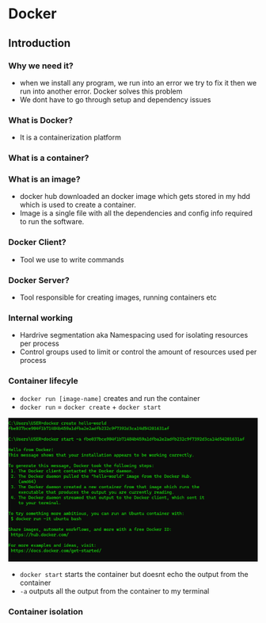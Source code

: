 # Docker

## Introduction

### Why we need it?

- when we install any program, we run into an error we try to fix it then we run into another error. Docker solves this problem
- We dont have to go through setup and dependency issues

### What is Docker?
- It is a containerization platform

### What is a container?

### What is an image?
- docker hub downloaded an docker image which gets stored in my hdd which is used to create a container. 
- Image is a single file with all the dependencies and config info required to run the software.

### Docker Client?
- Tool we use to write commands

### Docker Server?
- Tool responsible for creating images, running containers etc

### Internal working

- Hardrive segmentation aka Namespacing used for isolating resources per process
- Control groups used to limit or control the amount of resources used per process

### Container lifecyle

- `docker run [image-name]` creates and run the container
- `docker run` = `docker create` + `docker start`

![alt text](images/start-run.png)

- `docker start` starts the container but doesnt echo the output from the container
- `-a` outputs all the output from the container to my terminal

### Container isolation